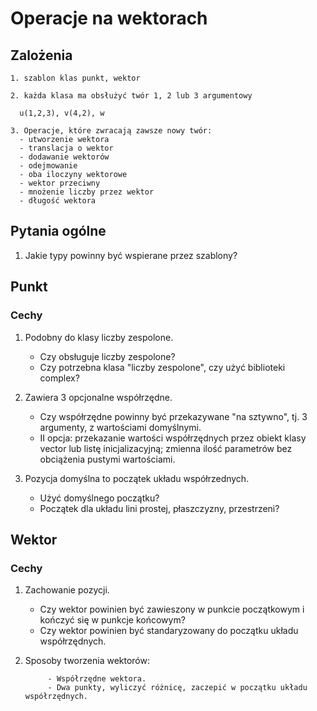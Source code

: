 # Operacje na wektorach

## Zalożenia

    1. szablon klas punkt, wektor

    2. każda klasa ma obsłużyć twór 1, 2 lub 3 argumentowy

      u(1,2,3), v(4,2), w

    3. Operacje, które zwracają zawsze nowy twór:
      - utworzenie wektora
      - translacja o wektor
      - dodawanie wektorów
      - odejmowanie
      - oba iloczyny wektorowe
      - wektor przeciwny
      - mnożenie liczby przez wektor
      - długość wektora

## Pytania ogólne

1. Jakie typy powinny być wspierane przez szablony?

## Punkt

### Cechy

1. Podobny do klasy liczby zespolone.

      - Czy obsługuje liczby zespolone?
      - Czy potrzebna klasa "liczby zespolone", czy użyć biblioteki complex?

2. Zawiera 3 opcjonalne współrzędne.

      - Czy współrzędne powinny być przekazywane "na sztywno", tj. 3 argumenty, z wartościami domyślnymi.
      - II opcja: przekazanie wartości współrzędnych przez obiekt klasy vector lub listę inicjalizacyjną; zmienna ilość parametrów bez obciążenia pustymi wartościami.

3. Pozycja domyślna to początek układu współrzednych.
      
      - Użyć domyślnego początku?
      - Początek dla układu lini prostej, płaszczyzny, przestrzeni?

## Wektor

### Cechy

1. Zachowanie pozycji.

      - Czy wektor powinien być zawieszony w punkcie początkowym i kończyć się w punkcje końcowym?
      - Czy wektor powinien być standaryzowany do początku układu współrzędnych.

2. Sposoby tworzenia wektorów:

			- Współrzędne wektora.
			- Dwa punkty, wyliczyć różnicę, zaczepić w początku układu współrzędnych.